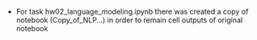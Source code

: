 - For task hw02_language_modeling.ipynb there was created a copy of notebook (Copy_of_NLP...) in order to remain cell outputs of original notebook